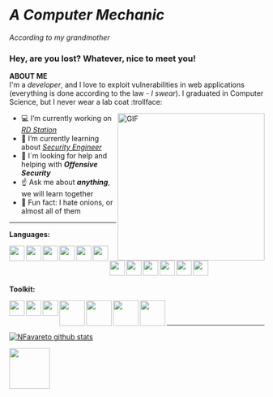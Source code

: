 

# ***A Computer Mechanic*** 

_According to my grandmother_ 

### Hey, are you lost? Whatever, nice to meet you!

**ABOUT ME** <br>
I'm a *developer*, and I love to exploit vulnerabilities in web applications (everything is done according to the law - *I swear*). I graduated in Computer Science, but I never wear a lab coat :trollface: <br>

<img align ="right" alt="GIF" src="https://media.giphy.com/media/uWcNWtfqzySDYqkORw/giphy.gif" width="290px" /> 

- :computer: I’m currently working on [*RD Station*](https://github.com/ResultadosDigitais)
- :notebook: I’m currently learning about [*Security Engineer*](https://tryhackme.com/)
- :eyes: I´m looking for help and helping with ***Offensive Security***
- :point_up: Ask me about ***anything***, we will learn together
- :onion: Fun fact: I hate onions, or almost all of them

---
**Languages:**

<img align="left" alt="" width="30px" src="https://raw.githubusercontent.com/NFavareto/static-icons/master/language/bash.png" />
<img align="left" alt="" width="30px" src="https://raw.githubusercontent.com/NFavareto/static-icons/master/language/c.png" />
<img align="left" alt="" width="30px" src="https://raw.githubusercontent.com/NFavareto/static-icons/master/language/c++.png" />
<img align="left" alt="" width="30px" src="https://raw.githubusercontent.com/NFavareto/static-icons/master/language/java.png" />
<img align="left" alt="" width="30px" src="https://raw.githubusercontent.com/NFavareto/static-icons/master/language/csharp.png" />
<img align="left" alt="" width="30px" src="https://raw.githubusercontent.com/NFavareto/static-icons/master/language/js.png" />
<img align="left" alt="" width="30px" src="https://raw.githubusercontent.com/NFavareto/static-icons/master/language/ruby.png" />
<img align="left" alt="" width="30px" src="https://raw.githubusercontent.com/NFavareto/static-icons/master/language/golang.png" />
<img align="left" alt="" width="30px" src="https://raw.githubusercontent.com/NFavareto/static-icons/master/language/webvr.png" />
<img align="left" alt="" width="30px" src="https://raw.githubusercontent.com/NFavareto/static-icons/master/language/3js.png" />
<img align="left" alt="" width="30px" src="https://raw.githubusercontent.com/NFavareto/static-icons/master/language/aframe.png"/>
<img align="left" alt="" width="30px" src="https://raw.githubusercontent.com/NFavareto/static-icons/master/language/docker.png"/>

<br />  <br /> <br />

**Toolkit:**

<img align="left" alt="" width="30px" src="https://raw.githubusercontent.com/NFavareto/static-icons/master/tools/git.png" />
<img align="left" alt="" width="30px" src="https://raw.githubusercontent.com/NFavareto/static-icons/master/tools/sublime.png" />
<img align="left" alt="" width="30px" src="https://raw.githubusercontent.com/NFavareto/static-icons/master/tools/vscode.png" />
<img align="left" alt="" width="50px" src="https://raw.githubusercontent.com/NFavareto/static-icons/master/security/burpsuite.png" />
<img align="left" alt="" width="50px" src="https://raw.githubusercontent.com/NFavareto/static-icons/master/security/nmap.png" />
<img align="left" alt="" width="50px" src="https://raw.githubusercontent.com/NFavareto/static-icons/master/security/owasp.png" />
<img align="left" alt="" width="50px" src="https://raw.githubusercontent.com/NFavareto/static-icons/master/security/wireshark.png" />

<br />  <br />

---

[![NFavareto github stats](https://github-readme-stats.vercel.app/api?username=nfavareto&theme=highcontrast&show_icons=true&line_height=40)](https://github.com/anuraghazra/github-readme-stats)


<a href="https://www.linkedin.com/in/nataliafavareto/">
    <img src="https://img.shields.io/badge/Natalia-Favareto?style=for-the-badge&logo=linkedin&color=blue" href="" width="80px">
</a> 

